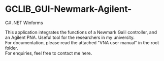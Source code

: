 # GCLIB_GUI-Newmark-Agilent-
C# .NET Winforms

This application integrates the functions of a Newmark Galil controller, and an Agilent PNA. Useful tool for the researchers in my university. <br/>
For documentation, please read the attached "VNA user manual" in the root folder. <br/>
For enquiries, feel free to contact me here. <br/>
